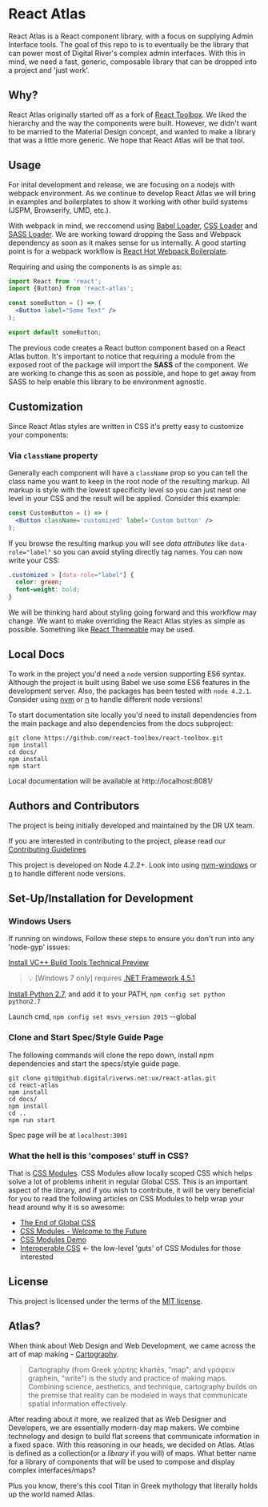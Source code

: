 # React Atlas
React Atlas is a React component library, with a focus on supplying Admin Interface tools. The goal of this repo to is to eventually be the library that can power most of Digital River's complex admin interfaces. With this in mind, we need a fast, generic, composable library that can be dropped into a project and 'just work'.

## Why?
React Atlas originally started off as a fork of [React Toolbox](https://github.com/react-toolbox/react-toolbox). We liked the hierarchy and the way the components were built. However, we didn't want to be married to the Material Design concept, and wanted to make a library that was a little more generic. We hope that React Atlas will be that tool.

## Usage

For inital development and release, we are focusing on a nodejs with webpack environment. As we continue to develop React Atlas we will bring in examples and boilerplates to show it working with other build systems (JSPM, Browserify, UMD, etc.).

With webpack in mind, we reccomend using [Babel Loader](https://github.com/babel/babel-loader), [CSS Loader](https://github.com/webpack/css-loader) and [SASS Loader](https://github.com/jtangelder/sass-loader). We are working toward dropping the Sass and Webpack dependency as soon as it makes sense for us internally. A good starting point is for a webpack workflow is [React Hot Webpack Boilerplate](https://github.com/gaearon/react-hot-boilerplate).

Requiring and using the components is as simple as:

```jsx
import React from 'react';
import {Button} from 'react-atlas';

const someButton = () => (
  <Button label="Some Text" />
);

export default someButton;
```

The previous code creates a React button component based on a React Atlas button. It's important to notice that requiring a module from the exposed root of the package will import the **SASS** of the component. We are working to change this as soon as possible, and hope to get away from SASS to help enable this library to be environment agnostic.

## Customization

Since React Atlas styles are written in CSS it's pretty easy to customize your components:

### Via `className` property

Generally each component will have a `className` prop so you can tell the class name you want to keep in the root node of the resulting markup. All markup is style with the lowest specificity level so you can just nest one level in your CSS and the result will be applied. Consider this example:

```jsx
const CustomButton = () => (
  <Button className='customized' label='Custom button' />
);
```

If you browse the resulting markup you will see *data attributes* like `data-role="label"` so you can avoid styling directly tag names. You can now write your CSS:

```css
.customized > [data-role="label"] {
  color: green;
  font-weight: bold;
}
```

We will be thinking hard about styling going forward and this workflow may change. We want to make overriding the React Atlas styles as simple as possible. Something like [React Themeable](https://github.com/markdalgleish/react-themeable) may be used.

## Local Docs

To work in the project you'd need a `node` version supporting ES6 syntax. Although the project is built using Babel we use some ES6 features in the development server. Also, the packages has been tested with `node 4.2.1`. Consider using [nvm](https://github.com/creationix/nvm) or [n](https://github.com/tj/n) to handle different node versions!

To start documentation site locally you'd need to install dependencies from the main package and also dependencies from the docs subproject:

```
git clone https://github.com/react-toolbox/react-toolbox.git
npm install
cd docs/
npm install 
npm start
```

Local documentation will be available at http://localhost:8081/

## Authors and Contributors

The project is being initially developed and maintained by the DR UX team.

If you are interested in contributing to the project, please read our [Contributing Guidelines](https://github.digitalriverws.net/ux/react-atlas/blob/master/CONTRIBUTING.md)

This project is developed on Node 4.2.2+. Look into using [nvm-windows](https://github.com/coreybutler/nvm-windows) or [n](https://github.com/tj/n) to handle different node versions.

## Set-Up/Installation for Development

### Windows Users
If running on windows, Follow these steps to ensure you don't run into any 'node-gyp' issues:

[Install VC++ Build Tools Technical Preview](https://www.microsoft.com/en-us/download/details.aspx?id=49512)

>:bulb: [Windows 7 only] requires [.NET Framework 4.5.1](http://www.microsoft.com/en-us/download/details.aspx?id=40773)

[Install Python 2.7](https://www.python.org/downloads/), and add it to your PATH, ```npm config set python python2.7```

Launch cmd, ```npm config set msvs_version 2015``` --global 

### Clone and Start Spec/Style Guide Page
The following commands will clone the repo down, install npm dependencies and start the specs/style guide page.
```
git clone git@github.digitalriverws.net:ux/react-atlas.git
cd react-atlas
npm install
cd docs/
npm install 
cd ..
npm run start
```
Spec page will be at ```localhost:3001```

### What the hell is this 'composes' stuff in CSS?
That is [CSS Modules](https://github.com/css-modules/css-modules). CSS Modules allow locally scoped CSS which helps solve a lot of problems inherit in regular Global CSS. This is an important aspect of the library, and if you wish to contribute, it will be very beneficial for you to read the following articles on CSS Modules to help wrap your head around why it is so awesome:
 - [The End of Global CSS](https://medium.com/seek-ui-engineering/the-end-of-global-css-90d2a4a06284)
 - [CSS Modules - Welcome to the Future](http://glenmaddern.com/articles/css-modules)
 - [CSS Modules Demo](https://css-modules.github.io/webpack-demo/)
 - [Interoperable CSS](http://glenmaddern.com/articles/interoperable-css) <- the low-level 'guts' of CSS Modules for those interested

## License 
This project is licensed under the terms of the [MIT license](https://github.com/react-toolbox/react-toolbox/blob/master/LICENSE).

## Atlas?
When think about Web Design and Web Development, we came across the art of map making - [Cartography](https://en.wikipedia.org/wiki/Cartography).

>Cartography (from Greek χάρτης khartēs, "map"; and γράφειν graphein, "write") is the study and practice of making maps. Combining science, aesthetics, and technique, cartography builds on the premise that reality can be modeled in ways that communicate spatial information effectively.

After reading about it more, we realized that as Web Designer and Developers, we are essentially modern-day map makers. We combine technology and design to build flat screens that communicate information in a fixed space. With this reasoning in our heads, we decided on Atlas. Atlas is defined as a collection(or a _library_ if you will) of maps. What better name for a library of components that will be used to compose and display complex interfaces/maps?

Plus you know, there's this cool Titan in Greek mythology that literally holds up the world named Atlas.
